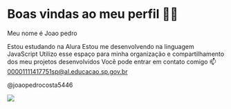 # Boas vindas ao meu perfil 💙💙
Meu nome é Joao pedro

Estou estudando na Alura
Estou me desenvolvendo na linguagem JavaScript
Utilizo esse espaço para minha organização e compartilhamento dos meu projetos desenvolvidos
Você pode entrar em contato comigo 📫
00001111417751sp@al.educacao.sp.gov.br

@joaopedrocosta5446


![](https://media1.tenor.com/m/68df2Rud1AEAAAAd/horse.gif)
